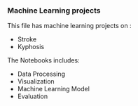 ### Machine Learning projects
This file has machine learning projects on :
* Stroke
* Kyphosis

The Notebooks includes:
* Data Processing
* Visualization
* Machine Learning Model
* Evaluation
